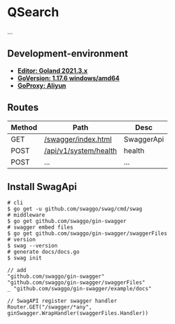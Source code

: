 # QSearch

...

## Development-environment

- [**Editor: Goland 2021.3.x**](https://www.jetbrains.com/go/)
- [**GoVersion: 1.17.6 windows/amd64**](https://go.dev/)
- [**GoProxy: Aliyun**](https://developer.aliyun.com/mirror/goproxy)

## Routes

| Method | Path                                                                | Desc       |
|--------|---------------------------------------------------------------------|------------|
| GET    | [/swagger/index.html](http://localhost:3000/swagger/index.html)     | SwaggerApi |
| POST   | [/api/v1/system/health](http://localhost:3000/api/v1/system/health) | health     |
| POST   | ...                                                                 | ...        |

## Install SwagApi

```shell
# cli
$ go get -u github.com/swaggo/swag/cmd/swag
# middleware
$ go get github.com/swaggo/gin-swagger
# swagger embed files
$ go get github.com/swaggo/gin-swagger/swaggerFiles
# version
$ swag --version
# generate docs/docs.go
$ swag init
```

```text
// add
"github.com/swaggo/gin-swagger"
"github.com/swaggo/gin-swagger/swaggerFiles"
_ "github.com/swaggo/gin-swagger/example/docs"
```

```text
// SwagAPI register swagger handler
Router.GET("/swagger/*any", ginSwagger.WrapHandler(swaggerFiles.Handler))
```